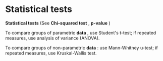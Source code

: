 # Statistical tests

**Statistical tests** (See **Chi-squared test** , **p-value** )

To compare groups of parametric **data** , use Student's t-test; if
repeated measures, use analysis of variance (ANOVA).

To compare groups of non-parametric **data** : use Mann-Whitney u-test;
if repeated measures, use Kruskal-Wallis test.
